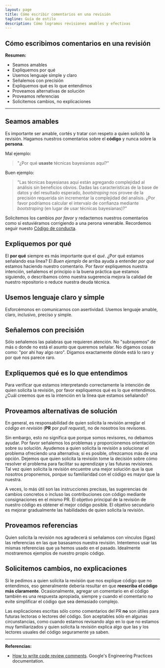 ```yaml
---
layout: page
title: Cómo escribir comentarios en una revisión
tagline: Guía de estilo
description: Cómo logramos revisiones amables y efectivas
---
```


## Cómo escribimos comentarios en una revisión

**Resumen:**

- Seamos amables
- Expliquemos por qué
- Usemos lenguaje simple y claro
- Señalemos con precisión
- Expliquemos qué es lo que entendimos
- Proveamos alternativas de solución
- Proveamos referencias
- Solicitemos cambios, no explicaciones

---

## Seamos amables

Es importante ser amable, cortés y tratar con respeto a quien solicitó la revisión. Hagamos nuestros
comentarios sobre el **código** y nunca sobre la **persona**.

Mal ejemplo:

> "¿Por qué **usaste** técnicas bayesianas aquí?"

Buen ejemplo:

> "Las técnicas bayesianas aquí están agregando complejidad al análisis sin beneficios obvios. Dadas
> las características de la base de datos y del resultado esperado, _bootstraping_ nos provee de la
> precisión requerida sin incrementar la complejidad del analisis. ¿Por favor podríamos calcular el
> intervalo de confianza mediante _bootstraping_ (en lugar de usar técnicas bayesianas)?"

Solicitemos los cambios _por favor_ y redactemos nuestros comentarios como si estuviéramos
corrigiendo a una perona venerable. Recordemos seguir nuesto [Código de
conducta](https://islasgeci.github.io/2019/11/06/code-of-conduct).

## Expliquemos por qué

El **por qué** siempre es más importante que el _qué_. ¿Por qué estamos señalando esa línea? El
_Buen ejemplo_ de arriba ayuda a entender _por qué_ estamos haciendo nuestro comentario. Por favor
expliquemos nuestra intención, señalemos el principio o la buena práctica que estamos siguiendo, o
describamos cómo nuestra sugerencia mejora la calidad de nuestro repositorio o reduce nuestra deuda
técnica.

## Usemos lenguaje claro y simple

Esforcémonos en comunicarnos con asertividad. Usemos lenguaje amable, claro, inclusivo, preciso y
simple.

## Señalemos con precisión

Sólo señalemos las palabras que requieren atención. No "subrayemos" de más o donde no está el asunto
que queremos señalar. No digamos cosas como: "por ahí hay algo raro". Digamos exactamente dónde está
lo raro y por qué nos parece raro.

## Expliquemos qué es lo que entendimos

Para verificar que estamos interpretando correctamente la intención de quien solicita la revisión,
por favor expliquemos qué es lo que entendimos. ¿Cuál creemos que es la intención en la línea que
estamos señalando?

## Proveamos alternativas de solución

En general, es responsabilidad de quien solicita la revisión arreglar el _código en revisión_
(**PR** por _pull request_), no de nosotros los revisores.

Sin embargo, esto no significa que porque somos revisores, no debamos ayudar. Por favor señalemos
los problemas y proporcionemos orientación sobre su solución. Ayudemos a quien solicita la revisión
a solucionar el problema ofreciendo una alternativa; si es posible, ofrezcamos más de una opción.
Dejemos que quien solicita la revisión tome la decisión sobre cómo resolver el problema para
facilitar su aprendizaje y las futuras revisiones. Tal vez quien solicita la revisión encuentre una
mejor solución que la que nosotros proponemos, porque su familiaridad con el código es mayor que la
nuestra.

A veces, lo más útil son las instrucciones precisas, las sugerencias de cambios concretos o incluso
las contribuciones con código mediante consignaciones en el mismo PR. El objetivo principal de la
revisión de nuestro código es obtener el mejor código posible. El objetivo secundario es mejorar
gradualmente las habilidades de quien solicita la revisión.

## Proveamos referencias

Quien solicita la revisión nos agradecerá si señalamos con vínculos (ligas) las referencias en las
que basasamos nuestra revisión. Intentemos usar las mismas referencias que ya hemos usado en el
pasado. Idealmente mostraremos ejemplos de nuestro propio código.

## Solicitemos cambios, no explicaciones

Si le pedimos a quien solicita la revisión que nos explique código que no entendimos, eso
generalmente debería resultar en que **reescriba el código más claramente**. Ocasionalmente, agregar
un comentario en el código también es una respuesta apropiada, siempre y cuando el comentario no
evite simplificar el código que sea demasiado complejo.

Las explicaciones escritas sólo como comentarios del PR **no** son útiles para futuras lectoras o
lectores del código. Son aceptables sólo en algunas circunstancias, como cuando estamos revisando
algo en lo que no estamos muy familiarizados y quien solicita la revisión explica algo que las y los
lectores usuales del código seguramente ya saben.

---

**Referencias:**

- [How to write code review
  comments](https://google.github.io/eng-practices/review/reviewer/comments.html). Google's
  Engineering Practices documentation.
